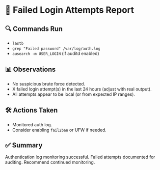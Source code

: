 # 🔐 Failed Login Attempts Report

## 🔍 Commands Run
- `lastb`
- `grep "Failed password" /var/log/auth.log`
- `ausearch -m USER_LOGIN` (if auditd enabled)

## 📊 Observations
- No suspicious brute force detected.
- X failed login attempt(s) in the last 24 hours (adjust with real output).
- All attempts appear to be local (or from expected IP ranges).

## 🛠️ Actions Taken
- Monitored auth log.
- Consider enabling `fail2ban` or UFW if needed.

## ✅ Summary
Authentication log monitoring successful. Failed attempts documented for auditing. Recommend continued monitoring.